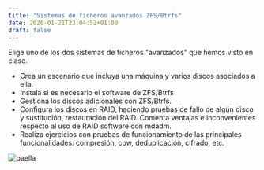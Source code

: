 ```yaml
---
title: "Sistemas de ficheros avanzados ZFS/Btrfs"
date: 2020-01-21T23:04:52+01:00
draft: false
---
```


Elige uno de los dos sistemas de ficheros "avanzados" que hemos visto en clase.
  - Crea un escenario que incluya una máquina y varios discos asociados a ella.
  - Instala si es necesario el software de ZFS/Btrfs
  - Gestiona los discos adicionales con ZFS/Btrfs.
  - Configura los discos en RAID, haciendo pruebas de fallo de algún disco y sustitución, restauración del RAID. Comenta ventajas e inconvenientes respecto al uso de RAID software con mdadm.
  - Realiza ejercicios con pruebas de funcionamiento de las principales funcionalidades: compresión, cow, deduplicación, cifrado, etc.

![paella](/hugo/gh-pages/img/paella.jpeg)
